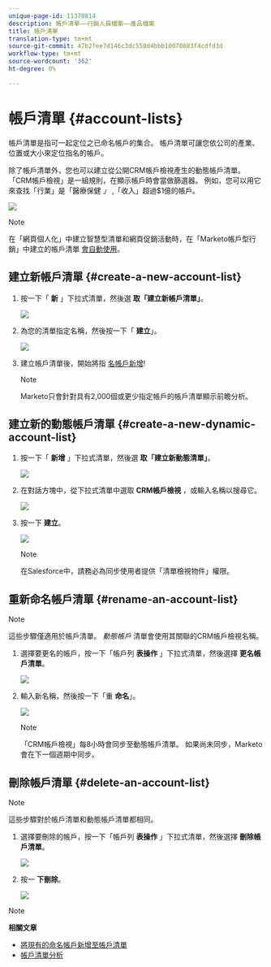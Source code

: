 ```yaml
---
unique-page-id: 11378814
description: 帳戶清單——行銷人員檔案——產品檔案
title: 帳戶清單
translation-type: tm+mt
source-git-commit: 47b2fee7d146c3dc558d4bbb10070683f4cdfd3d
workflow-type: tm+mt
source-wordcount: '362'
ht-degree: 0%

---
```



# 帳戶清單 {#account-lists}

帳戶清單是指可一起定位之已命名帳戶的集合。 帳戶清單可讓您依公司的產業、位置或大小來定位指名的帳戶。

除了帳戶清單外，您也可以建立從公開CRM帳戶檢視產生的動態帳戶清單。 「CRM帳戶檢視」是一組規則，在顯示帳戶時會當做篩選器。 例如，您可以用它來查找「行業」是「醫療保健 *」* ,「收入」超過$1億的帳戶。

![](assets/one.png)

>[!NOTE]
>
>在「網頁個人化」中建立智慧型清單和網頁促銷活動時，在「Marketo帳戶型行銷」中建立的帳戶清單 [會自動使用](http://docs.marketo.com/display/DOCS/RTP+Segments)。

## 建立新帳戶清單 {#create-a-new-account-list}

1. 按一下「 **新** 」下拉式清單，然後選 **取「建立新帳戶清單」**。

   ![](assets/1a.png)

1. 為您的清單指定名稱，然後按一下「 **建立**」。

   ![](assets/three-0.png)

1. 建立帳戶清單後，開始將指 [名帳戶新增](http://docs.marketo.com/display/DOCS/Add+an+Existing+Named+Account+to+an+Account+List)!

   >[!NOTE]
   >
   >Marketo只會針對具有2,000個或更少指定帳戶的帳戶清單顯示前瞻分析。

## 建立新的動態帳戶清單 {#create-a-new-dynamic-account-list}

1. 按一下「 **新增** 」下拉式清單，然後選 **取「建立新動態清單」**。

   ![](assets/1.png)

1. 在對話方塊中，從下拉式清單中選取 **CRM帳戶檢視** ，或輸入名稱以搜尋它。

   ![](assets/image2017-7-18-9-48-23.png)

1. 按一下 **建立**。

   ![](assets/step4.jpg)

   >[!NOTE]
   >
   >在Salesforce中，請務必為同步使用者提供「清單檢視物件」權限。

## 重新命名帳戶清單 {#rename-an-account-list}

>[!NOTE]
>
>這些步驟僅適用於帳戶清單。 *動態帳戶* 清單會使用其關聯的CRM帳戶檢視名稱。

1. 選擇要更名的帳戶，按一下「帳戶列 **表操作** 」下拉式清單，然後選擇 **更名帳戶清單**。

   ![](assets/three.png)

1. 輸入新名稱，然後按一下「重 **命名**」。

   ![](assets/four.png)

   >[!NOTE]
   >
   >「CRM帳戶檢視」每8小時會同步至動態帳戶清單。 如果尚未同步，Marketo會在下一個週期中同步。

## 刪除帳戶清單 {#delete-an-account-list}

>[!NOTE]
>
>這些步驟對於帳戶清單和動態帳戶清單都相同。

1. 選擇要刪除的帳戶，按一下「帳戶列 **表操作** 」下拉式清單，然後選擇 **刪除帳戶清單**。

   ![](assets/five.png)

1. 按一 **下刪除**。

   ![](assets/six.png)

>[!NOTE]
>
>**相關文章**
>
>* [將現有的命名帳戶新增至帳戶清單](named-accounts/add-an-existing-named-account-to-an-account-list.md)
>* [帳戶清單分析](../../../product-docs/account-based-marketing/measure/account-list-insights.md)

>



